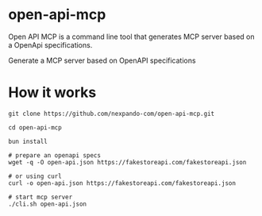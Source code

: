 # open-api-mcp

Open API MCP is a command line tool that generates MCP server based on a OpenApi specifications.

Generate a MCP server based on OpenAPI specifications

# How it works

```
git clone https://github.com/nexpando-com/open-api-mcp.git

cd open-api-mcp

bun install

# prepare an openapi specs
wget -q -O open-api.json https://fakestoreapi.com/fakestoreapi.json

# or using curl
curl -o open-api.json https://fakestoreapi.com/fakestoreapi.json

# start mcp server
./cli.sh open-api.json
```
